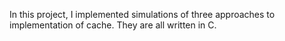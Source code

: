 In this project, I implemented simulations of three approaches to implementation of cache. They are all written in C. 
